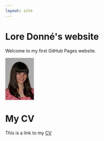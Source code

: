 ```yaml
---
layout: site
---
```

# Lore Donné's website
Welcome to my first GitHub Pages website.

![Link to picture](images/foto.jpg)

# My CV
This is a link to my [CV](cv)
